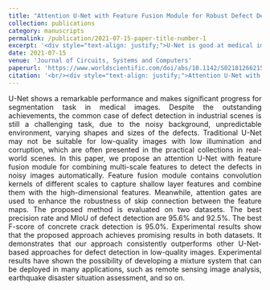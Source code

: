 ```yaml
---
title: "Attention U-Net with Feature Fusion Module for Robust Defect Detection"
collection: publications
category: manuscripts
permalink: /publication/2021-07-15-paper-title-number-1
excerpt: '<div style="text-align: justify;">U-Net is good at medical image segmentation but not for industrial defect detection. We propose an attention U-Net with a feature fusion module. It combines features and uses attention gates. Experiments on two datasets show it outperforms other methods and has application potential.</div>'
date: 2021-07-15
venue: 'Journal of Circuits, Systems and Computers'
paperurl: 'https://www.worldscientific.com/doi/abs/10.1142/S0218126621502728'
citation: '<br/><div style="text-align: justify;">Attention U-Net with Feature Fusion Module for Robust Defect Detection, Y.-J. Xiong*, Y.-B. Gao, H. Wu and Y. Yao, Journal of Circuits, Systems and Computers, 2021, 30 (15): 2150272</div>'
---
```


<div style="text-align: justify;">U-Net shows a remarkable performance and makes significant progress for segmentation task in medical images. Despite the outstanding achievements, the common case of defect detection in industrial scenes is still a challenging task, due to the noisy background, unpredictable environment, varying shapes and sizes of the defects. Traditional U-Net may not be suitable for low-quality images with low illumination and corruption, which are often presented in the practical collections in real-world scenes. In this paper, we propose an attention U-Net with feature fusion module for combining multi-scale features to detect the defects in noisy images automatically. Feature fusion module contains convolution kernels of different scales to capture shallow layer features and combine them with the high-dimensional features. Meanwhile, attention gates are used to enhance the robustness of skip connection between the feature maps. The proposed method is evaluated on two datasets. The best precision rate and MIoU of defect detection are 95.6% and 92.5%. The best F-score of concrete crack detection is 95.0%. Experimental results show that the proposed approach achieves promising results in both datasets. It demonstrates that our approach consistently outperforms other U-Net-based approaches for defect detection in low-quality images. Experimental results have shown the possibility of developing a mixture system that can be deployed in many applications, such as remote sensing image analysis, earthquake disaster situation assessment, and so on.</div>

<br/>
